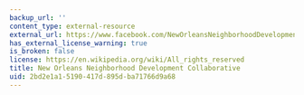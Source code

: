```yaml
---
backup_url: ''
content_type: external-resource
external_url: https://www.facebook.com/NewOrleansNeighborhoodDevelopmentCollaborative/about
has_external_license_warning: true
is_broken: false
license: https://en.wikipedia.org/wiki/All_rights_reserved
title: New Orleans Neighborhood Development Collaborative
uid: 2bd2e1a1-5190-417d-895d-ba71766d9a68
---
```

